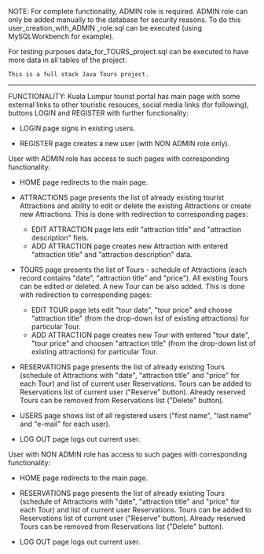 NOTE:
For complete functionality, ADMIN role is required. ADMIN role can only be added manually to the database for security reasons. To do this user_creation_with_ADMIN _role.sql can be executed (using MySQLWorkbench for example).

For testing purposes data_for_TOURS_project.sql can be executed to have more data in all tables of the project.



    This is a full stack Java Tours project.
----------------------------------------------------------------------------------------------------
FUNCTIONALITY:
Kuala Lumpur tourist portal has main page with some external links to other touristic resouces, social media links (for following), buttons LOGIN and REGISTER with further functionality:

- LOGIN page signs in existing users.

- REGISTER page creates a new user (with NON ADMIN role only).



User with ADMIN role has access to such pages with corresponding functionality:

- HOME page redirects to the main page.

- ATTRACTIONS page presents the list of already existing tourist Attractions and ability to edit or delete the existing Attractions or create new Attractions. This is done with redirection to corresponding pages:
    - EDIT ATTRACTION page lets edit "attraction title" and "attraction description" fiels.
    - ADD ATTRACTION page creates new Attraction with entered "attraction title" and "attraction description" data.

- TOURS page presents the list of Tours - schedule of Attractions (each record contains "date", "attraction title" and "price"). All existing Tours can be edited or deleted. A new Tour can be also added. This is done with redirection to corresponding pages:
    - EDIT TOUR page lets edit "tour date", "tour price" and choose "attraction title" (from the drop-down list of existing attractions) for particular Tour.
    - ADD ATTRACTION page creates new Tour with entered "tour date", "tour price" and choosen "attraction title" (from the drop-down list of existing attractions) for particular Tour.
    
- RESERVATIONS page presents the list of already existing Tours (schedule of Attractions with "date", "attraction title" and "price" for each Tour) and list of current user Reservations. Tours can be added to Reservations list of current user ("Reserve" button). Already reserved Tours can be removed from Reservations list ("Delete" button).

- USERS page shows list of all registered users ("first name", "last name" and "e-mail" for each user).

- LOG OUT page logs out current user.



User with NON ADMIN role has access to such pages with corresponding functionality:

- HOME page redirects to the main page.

- RESERVATIONS page presents the list of already existing Tours (schedule of Attractions with "date", "attraction title" and "price" for each Tour) and list of current user Reservations. Tours can be added to Reservations list of current user ("Reserve" button). Already reserved Tours can be removed from Reservations list ("Delete" button).

- LOG OUT page logs out current user.
